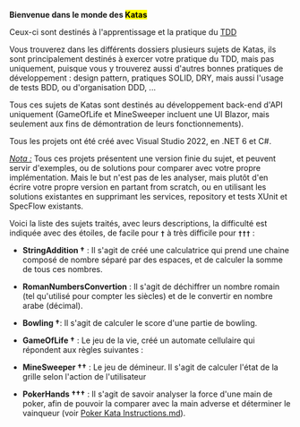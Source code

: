 **Bienvenue dans le monde des <mark>Katas </mark>**

Ceux-ci sont destinés à l'apprentissage et la pratique du <u>TDD</u>

Vous trouverez dans les différents dossiers plusieurs sujets de Katas, ils sont principalement destinés à exercer votre pratique du TDD, mais pas uniquement, puisque vous y trouverez aussi d'autres bonnes pratiques de développement : design pattern, pratiques SOLID, DRY, mais aussi l'usage de tests BDD, ou d'organisation DDD, ... 

Tous ces sujets de Katas sont destinés au développement back-end d'API uniquement (GameOfLife et MineSweeper incluent une UI Blazor, mais seulement aux fins de démontration de leurs fonctionnements). 

Tous les projets ont été créé avec Visual Studio 2022, en .NET 6 et C#.

<u>*Nota :*</u> Tous ces projets présentent une version finie du sujet, et peuvent servir d'exemples, ou de solutions pour comparer avec votre propre implémentation. Mais le but n'est pas de les analyser, mais plutôt d'en écrire votre propre version en partant from scratch, ou en utilisant les solutions existantes en supprimant les services, repository et tests XUnit et SpecFlow existants.

Voici la liste des sujets traités, avec leurs descriptions, la difficulté est indiquée avec des étoiles, de facile pour **`†`** à très difficile pour **`†††`** : 

- **StringAddition †** : Il s'agit de créé une calculatrice qui prend une chaine composé de nombre séparé par des espaces, et de calculer la somme de tous ces nombres.

- **RomanNumbersConvertion** : Il s'agit de déchiffrer un nombre romain (tel qu'utilisé pour compter les siècles) et de le convertir en nombre arabe (décimal).

- **Bowling †**: Il s'agit de calculer le score d'une partie de bowling.

- **GameOfLife †** : Le jeu de la vie, créé un automate cellulaire qui répondent aux règles suivantes :

- **MineSweeper ††** : Le jeu de démineur. Il s'agit de calculer l'état de la grille selon l'action de l'utilisateur

- **PokerHands †††** : Il s'agit de savoir analyser la force d'une main de poker, afin de pouvoir la comparer avec la main adverse et déterminer le vainqueur (voir [Poker Kata Instructions.md]()). 
